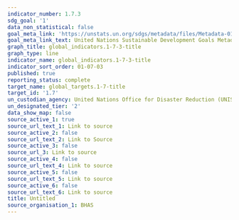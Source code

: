 ```yaml
---
indicator_number: 1.7.3
sdg_goal: '1'
data_non_statistical: false
goal_meta_link: 'https://unstats.un.org/sdgs/metadata/files/Metadata-01-07-03.pdf '
goal_meta_link_text: United Nations Sustainable Development Goals Metadata (PDF 224 KB)
graph_title: global_indicators.1-7-3-title
graph_type: line
indicator_name: global_indicators.1-7-3-title
indicator_sort_order: 01-07-03
published: true
reporting_status: complete
target_name: global_targets.1-7-title
target_id: '1.7'
un_custodian_agency: United Nations Office for Disaster Reduction (UNISDR)
un_designated_tier: '2'
data_show_map: false
source_active_1: true
source_url_text_1: Link to source
source_active_2: false
source_url_text_2: Link to Source
source_active_3: false
source_url_3: Link to source
source_active_4: false
source_url_text_4: Link to source
source_active_5: false
source_url_text_5: Link to source
source_active_6: false
source_url_text_6: Link to source
title: Untitled
source_organisation_1: BHAS
---
```

